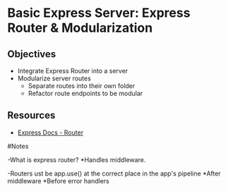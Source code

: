 <!-- # Basic Express Server: GET all, GET one

## Objectives

* Build a basic express server from scratch
* Write a GET all route
* Write a GET one route
  * Use route parameters

## Resources

* [Express Docs - Hello World](https://expressjs.com/en/starter/hello-world.html)
* [Express Docs - Basic Routing](https://expressjs.com/en/starter/basic-routing.html)
* [Express Docs - Routing](https://expressjs.com/en/guide/routing.html)

# Basic Express Server: Error Handling, POST 

## Objectives

* Review GET routes
* Add error handlers to an express server
* Write a POST route
  * Add bodyParser middleware

## Resources

* [Dan Levy - Express Guides](https://github.com/justsml/guides/blob/master/express/setup-guide/app.js)
* [Learn - Express Middleware](https://learn-2.galvanize.com/cohorts/757/blocks/29/content_files/Server%20Development/06-libraries.md)
* [Learn - Error Handling](https://learn-2.galvanize.com/cohorts/757/blocks/29/content_files/Server%20Development/07-errors.md -->

<!-- # Basic Express Server: PUT, DELETE Routes

## Objectives

* Write a PUT route (update one resource)
  - Use request parameters
  - Use request body
* Write a DELETE route (delete one resource)
  - Use request parameters

## Resources

* [Express Docs - req.params](https://expressjs.com/en/4x/api.html#req.params)
* [Express Docs - req.body](https://expressjs.com/en/4x/api.html#req.body) -->

# Basic Express Server: Express Router & Modularization

## Objectives

* Integrate Express Router into a server
* Modularize server routes
  - Separate routes into their own folder
  - Refactor route endpoints to be modular

## Resources

* [Express Docs - Router](https://expressjs.com/en/4x/api.html#router)

#Notes

-What is express router?
  *Handles middleware.



-Routers ust be app.use() at the correct place in the app's pipeline
  *After middleware
  *Before error handlers